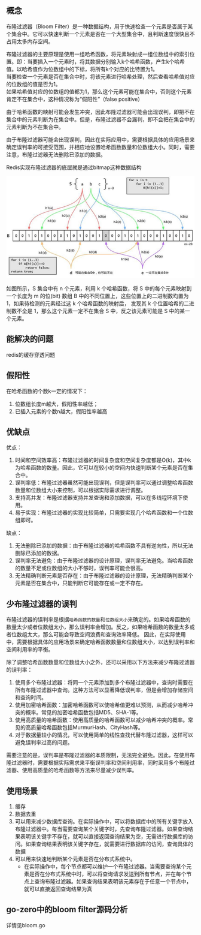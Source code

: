 ## 概念
布隆过滤器（Bloom Filter）是一种数据结构，用于快速检查一个元素是否属于某个集合中。它可以快速判断一个元素是否在一个大型集合中，且判断速度很快且不占用太多内存空间。

布隆过滤器的主要原理是使用一组哈希函数，将元素映射成一组位数组中的索引位置。即：当要插入一个元素时，将其数据分别输入k个哈希函数，产生k个哈希值。以哈希值作为位数组中的下标，将所有k个对应的比特置为1。  
当要检查一个元素是否在集合中时，将该元素进行哈希处理，然后查看哈希值对应的位数组的值是否为1。  
如果哈希值对应的位数组的值都为1，那么这个元素可能在集合中，否则这个元素肯定不在集合中，这种情况称为“假阳性”（false positive）

由于哈希函数的映射可能会发生冲突，因此布隆过滤器可能会出现误判，即把不在集合中的元素判断为在集合中。但是，布隆过滤器不会漏判，即不会把在集合中的元素判断为不在集合中。

由于布隆过滤器可能会出现误判，因此在实际应用中，需要根据具体的应用场景来确定误判率的可接受范围，并相应地设置哈希函数数量和位数组大小。同时，需要注意，布隆过滤器无法删除已添加的数据。

   Redis实现布隆过滤器的底层就是通过bitmap这种数据结构

![](bloom_filter-1.png)

如图所示，S 集合中有 n 个元素，利用 k 个哈希函数，将 S 中的每个元素映射到一个长度为 m 的位(bit) 数组 B 中的不同位置上，这些位置上的二进制数均置为 1，如果待检测的元素经过这 k 个哈希函数的映射后，
发现其 k 个位置哈希的二进制数不全是 1，那么这个元素一定不在集合 S 中，反之该元素可能是 S 中的某一个元素。

## 能解决的问题

redis的缓存穿透问题

## 假阳性

在哈希函数的个数k一定的情况下：
1. 位数组长度m越大，假阳性率越低；
2. 已插入元素的个数n越大，假阳性率越高

## 优缺点
优点：
1. 时间和空间效率高：布隆过滤器的时间复杂度和空间复杂度都是O(k)，其中k为哈希函数的数量。因此，它可以在较小的空间内快速判断某个元素是否在集合中。
2. 误判率低：布隆过滤器虽然可能出现误判，但是误判率可以通过调整哈希函数数量和位数组大小来控制，可以根据实际需求进行调整。
3. 支持高并发：布隆过滤器支持并发查询和添加数据，可以在多线程环境下使用。
4. 易于实现：布隆过滤器的实现比较简单，只需要实现几个哈希函数和一个位数组即可。

缺点：
1. 无法删除已添加的数据：由于布隆过滤器的哈希函数不具有逆向性，所以无法删除已添加的数据。
2. 误判率无法避免：由于布隆过滤器的设计原理，误判率无法避免。当哈希函数的数量不足或位数组的大小不够时，误判率可能会很高。
3. 无法精确判断元素是否存在：由于布隆过滤器的设计原理，无法精确判断某个元素是否在集合中，只能判断它可能存在或一定不存在。

## 少布隆过滤器的误判
布隆过滤器的误判率是根据`哈希函数的数量`和`位数组大小`来确定的。如果哈希函数的数量太少或者位数组太小，那么误判率会增加。反之，如果哈希函数的数量太多或者位数组太大，那么可能会导致空间浪费和查询效率降低。
因此，在实际使用中，需要根据具体的应用场景来确定哈希函数数量和位数组大小，以达到误判率和空间利用率的平衡。

除了调整哈希函数数量和位数组大小之外，还可以采用以下方法来减少布隆过滤器的误判率：

1. 使用多个布隆过滤器：将同一个元素添加到多个布隆过滤器中，查询时需要在所有布隆过滤器中查询。这种方法可以显著降低误判率，但是会增加存储空间和查询时间。
2. 使用加密哈希函数：加密哈希函数可以使哈希值更难以预测，从而减少哈希冲突的概率。常见的加密哈希函数包括MD5、SHA-1等。
3. 使用高质量的哈希函数：使用高质量的哈希函数可以减少哈希冲突的概率。常见的高质量哈希函数包括MurmurHash、CityHash等。
4. 对于数据量较小的情况，可以使用简单的线性查找代替布隆过滤器，这样可以避免误判率过高的问题。

需要注意的是，误判率是布隆过滤器的本质限制，无法完全避免。因此，在使用布隆过滤器时，需要根据实际需求来平衡误判率和空间利用率，同时采用多个布隆过滤器、使用高质量的哈希函数等方法来尽量减少误判率。

## 使用场景
1. 缓存
2. 数据去重
3. 可以用来减少数据库查询。在实际操作中，可以将数据库中的所有关键字放入布隆过滤器中。每当需要查询某个关键字时，先查询布隆过滤器。如果查询结果表明该关键字不存在，就可以直接返回查询结果为空，无需进行数据库的访问。如果查询结果表明该关键字存在，就需要进行数据库的访问，查询具体的数据
4. 可以用来快速地判断某个元素是否在分布式系统中。
   - 在实际操作中，每个节点都可以维护一个布隆过滤器。当需要查询某个元素是否在分布式系统中时，可以将查询请求发送到所有节点，并在每个节点上查询布隆过滤器。如果查询结果表明该元素存在于任意一个节点中，就可以直接返回查询结果为真

## go-zero中的bloom filter源码分析

详情见bloom.go

